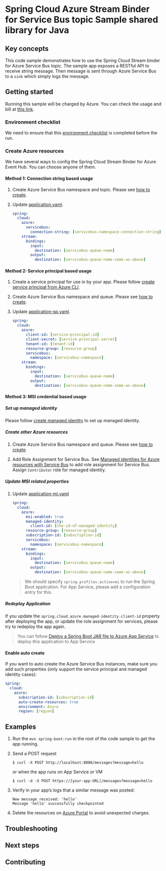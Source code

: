 # Spring Cloud Azure Stream Binder for Service Bus topic Sample shared library for Java

## Key concepts

This code sample demonstrates how to use the Spring Cloud Stream binder for 
Azure Service Bus topic. The sample app exposes a RESTful API to receive string message.
Then message is sent through Azure Service Bus to a `sink` which simply logs the message.

## Getting started

Running this sample will be charged by Azure. You can check the usage and bill at 
[this link][azure-account].

### Environment checklist

We need to ensure that this [environment checklist][ready-to-run-checklist] is 
completed before the run.

### Create Azure resources

We have several ways to config the Spring Cloud Stream Binder for Azure
Event Hub. You can choose anyone of them.


#### Method 1: Connection string based usage

1.  Create Azure Service Bus namespace and topic.
    Please see [how to create][create-service-bus].

1.  Update [application.yaml](src/main/resources/application.yaml).
    ```yaml
    spring:
      cloud:
        azure:
          servicebus:
            connection-string: [servicebus-namespace-connection-string] 
        stream:
          bindings: 
            input: 
              destination: [servicebus-queue-name]
            output:
              destination: [servicebus-queue-name-same-as-above]
    ```

#### Method 2: Service principal based usage

1.  Create a service principal for use in by your app. Please follow 
    [create service principal from Azure CLI][create-sp-using-azure-cli].

1.  Create Azure Service Bus namespace and queue.
        Please see [how to create][create-service-bus].
    
1.  Update [application-sp.yaml](src/main/resources/application-sp.yaml).
    ```yaml
    spring:
      cloud:
        azure:
          client-id: [service-principal-id]
          client-secret: [service-principal-secret]
          tenant-id: [tenant-id]
          resource-group: [resource-group]
          servicebus:
            namespace: [servicebus-namespace]
        stream:
          bindings:
            input:
              destination: [servicebus-queue-name]
            output:
              destination: [servicebus-queue-name-same-as-above]
    ```
        
#### Method 3: MSI credential based usage

##### Set up managed identity

Please follow [create managed identity][create-managed-identity] to set up managed identity.

##### Create other Azure resources

1.  Create Azure Service Bus namespace and queue.
        Please see [how to create][create-service-bus].
        
1.  Add Role Assignment for Service Bus. See
    [Managed identities for Azure resources with Service Bus][role-assignment]
    to add role assignment for Service Bus. Assign `Contributor` role for managed identity.
    

##### Update MSI related properties

1.  Update [application-mi.yaml](src/main/resources/application-mi.yaml)
    ```yaml
    spring:
      cloud:
        azure:
          msi-enabled: true
          managed-identity:
            client-id: [the-id-of-managed-identity]
          resource-group: [resource-group]
          subscription-id: [subscription-id]
          servicebus:
            namespace: [servicebus-namespace]
        stream:
          bindings:
            input:
              destination: [servicebus-queue-name]
            output:
              destination: [servicebus-queue-name-same-as-above]
    ```
    > We should specify `spring.profiles.active=mi` to run the Spring Boot application. 
      For App Service, please add a configuration entry for this.

##### Redeploy Application

If you update the `spring.cloud.azure.managed-identity.client-id`
property after deploying the app, or update the role assignment for
services, please try to redeploy the app again.

> You can follow 
> [Deploy a Spring Boot JAR file to Azure App Service][deploy-spring-boot-application-to-app-service] 
> to deploy this application to App Service

#### Enable auto create

If you want to auto create the Azure Service Bus instances, make sure you add such properties 
(only support the service principal and managed identity cases):

```yaml
spring:
  cloud:
    azure:
      subscription-id: [subscription-id]
      auto-create-resources: true
      environment: Azure
      region: [region]
```


## Examples

1.  Run the `mvn spring-boot:run` in the root of the code sample to get the app running.

1.  Send a POST request

        $ curl -X POST http://localhost:8080/messages?message=hello

    or when the app runs on App Service or VM

        $ curl -d -X POST https://[your-app-URL]/messages?message=hello

1.  Verify in your app’s logs that a similar message was posted:

        New message received: 'hello'
        Message 'hello' successfully checkpointed

1.  Delete the resources on [Azure Portal][azure-portal] to avoid unexpected charges.

## Troubleshooting

## Next steps

## Contributing


<!-- LINKS -->

[azure-account]: https://azure.microsoft.com/account/
[azure-portal]: http://ms.portal.azure.com/
[create-service-bus]: https://docs.microsoft.com/azure/service-bus-messaging/service-bus-create-namespace-portal 
[create-azure-storage]: https://docs.microsoft.com/azure/storage/ 
[create-sp-using-azure-cli]: https://github.com/Azure/azure-sdk-for-java/blob/master/sdk/spring/azure-spring-boot-samples/create-sp-using-azure-cli.md
[create-managed-identity]: https://github.com/Azure/azure-sdk-for-java/blob/master/sdk/spring/azure-spring-boot-samples/create-managed-identity.md
[deploy-spring-boot-application-to-app-service]: https://docs.microsoft.com/java/azure/spring-framework/deploy-spring-boot-java-app-with-maven-plugin?toc=%2Fazure%2Fapp-service%2Fcontainers%2Ftoc.json&view=azure-java-stable
[ready-to-run-checklist]: https://github.com/Azure/azure-sdk-for-java/blob/master/sdk/spring/azure-spring-boot-samples/README.md#ready-to-run-checklist
[role-assignment]: https://docs.microsoft.com/azure/role-based-access-control/role-assignments-portal

